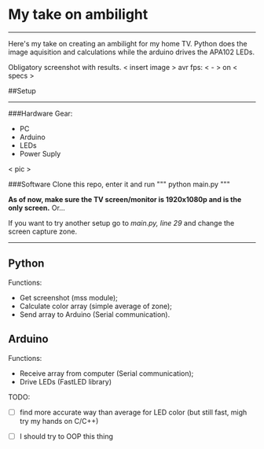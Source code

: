 # My take on ambilight
******
Here's my take on creating an ambilight for my home TV. 
Python does the image aquisition and calculations while the arduino drives the APA102 LEDs.

Obligatory screenshot with results.
\< insert image \>
avr fps: \< - \> on \< specs \>

##Setup
******
###Hardware
Gear:
- PC
- Arduino
- LEDs
- Power Suply

\< pic \>

###Software
Clone this repo, enter it and run
"""
python main.py
"""

**As of now, make sure the TV screen/monitor is 1920x1080p and is the only screen.** Or...

If you want to try another setup go to *main.py, line 29* and change the screen capture zone.

******
## Python
Functions:  
- Get screenshot (mss module);
- Calculate color array (simple average of zone);
- Send array to Arduino (Serial communication).

## Arduino
Functions:  
- Receive array from computer (Serial communication);
- Drive LEDs (FastLED library)

TODO:
- [ ] find more accurate way than average for LED color (but still fast, migh try my hands on C/C++)
- [ ] I should try to OOP this thing

